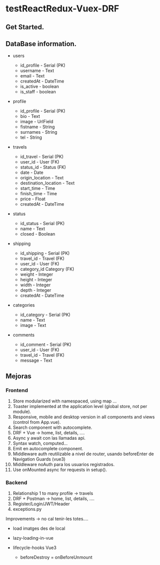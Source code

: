# testReactRedux-Vuex-DRF

## Get Started.

## DataBase information.

- users

  - id_profile - Serial (PK)
  - username - Text
  - email - Text
  - createdAt - DateTime
  - is_active - boolean
  - is_staff - boolean

- profile

  - id_profile - Serial (PK)
  - bio - Text
  - image - UrlField
  - fistname - String
  - surnames - String
  - tel - String

- travels

  - id_travel - Serial (PK)
  - user_id - User (FK)
  - status_id - Status (FK)
  - date - Date
  - origin_location - Text
  - destination_location - Text
  - start_time - Time
  - finish_time - Time
  - price - Float
  - createdAt - DateTime

- status

  - id_status - Serial (PK)
  - name - Text
  - closed - Boolean

- shipping

  - id_shipping - Serial (PK)
  - travel_id - Travel (FK)
  - user_id - User (FK)
  - category_id Category (FK)
  - weight - Integer
  - height - Integer
  - width - Integer
  - depth - Integer
  - createdAt - DateTime

- categories

  - id_category - Serial (PK)
  - name - Text
  - image - Text

- comments

  - id_comment - Serial (PK)
  - user_id - User (FK)
  - travel_id - Travel (FK)
  - message - Text

## Mejoras

### Frontend

1. Store modularized with namespaced, using map ...
2. Toaster implemented at the application level (global store, not per module).
3. Responsive, mobile and desktop version in all components and views (control from App.vue).
4. Search component with autocomplete.
5. DRF + Vue -> home, list, details, ....
6. Async y await con las llamadas api.
7. Syntax watch, computed...
8. Emit en autocomplete component.
9. Middleware auth reutilizable a nivel de router, usando beforeEnter de Navigation Guards (vue3)
10. Middleware noAuth para los usuarios registrados.
11. Use onMounted async for requests in setup().

### Backend

1. Relationship 1 to many profile -> travels
2. DRF + Postman -> home, list, details, ....
3. Register/Login/JWT/Header
4. exceptions.py

Improvements -> no cal tenir-les totes....

- load imatges des de local

- lazy-loading-in-vue


- lifecycle-hooks Vue3
  - beforeDestroy = onBeforeUnmount
